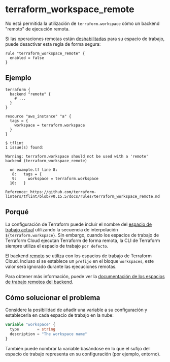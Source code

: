 # terraform_workspace_remote

No está permitida la utilización de `terraform.workspace` cómo un backend "remoto" de ejecución remota.

Si las operaciones remotas están [deshabilitadas](https://www.terraform.io/docs/cloud/run/index.html#disabling-remote-operations) para su espacio de trabajo, puede desactivar esta regla de forma segura:

```hcl
rule "terraform_workspace_remote" {
  enabled = false
}
```

## Ejemplo 

```hcl
terraform {
  backend "remote" {
    # ...
  }
}

resource "aws_instance" "a" {
  tags = {
    workspace = terraform.workspace
  }
}
```

```
$ tflint
1 issue(s) found:

Warning: terraform.workspace should not be used with a 'remote' backend (terraform_workspace_remote)

  on example.tf line 8:
   8:   tags = {
   9:     workspace = terraform.workspace
  10:   }

Reference: https://github.com/terraform-linters/tflint/blob/v0.15.5/docs/rules/terraform_workspace_remote.md
```

## Porqué

La configuración de Terraform puede incluir el nombre del [espacio de trabajo actual](https://www.terraform.io/docs/state/workspaces.html#current-workspace-interpolation) utilizando la secuencia de interpolación `${terraform.workspace}`. Sin embargo, cuando los espacios de trabajo de Terraform Cloud ejecutan Terraform de forma remota, la CLI de Terraform siempre utiliza el espacio de trabajo `por defecto`.

El backend [remoto](https://www.terraform.io/docs/backends/types/remote.html) se utiliza con los espacios de trabajo de Terraform Cloud. Incluso si se establece un `prefijo` en el bloque `workspaces`, este valor será ignorado durante las ejecuciones remotas.

Para obtener más información, puede ver la [documentación de los espacios de trabajo remotos del backend](https://www.terraform.io/docs/backends/types/remote.html#workspaces).

## Cómo solucionar el problema

Considere la posibilidad de añadir una variable a su configuración y establecerla en cada espacio de trabajo en la nube:

```tf
variable "workspace" {
  type        = string
  description = "The workspace name" 
}
```

También puede nombrar la variable basándose en lo que el sufijo del espacio de trabajo representa en su configuración (por ejemplo, entorno).

